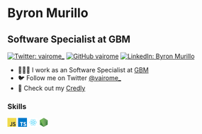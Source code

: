 # Byron Murillo
## Software Specialist at GBM

[![Twitter: vairome_](https://img.shields.io/twitter/follow/vairome_?style=social)](https://twitter.com/vairome_)
[![GitHub vairome](https://img.shields.io/github/followers/vairome?label=follow&style=social)](https://github.com/vairome)
[![LinkedIn: Byron Murillo](https://img.shields.io/badge/ByronMurillo-blue?style=flat-square&logo=Linkedin&logoColor=white&link=https://www.linkedin.com/in/byron-murillo-7a5549146/)](https://www.linkedin.com/in/byron-murillo-7a5549146/)


- 👨🏻‍💻  I work as an Software Specialist at [GBM](https://gbm.net)
- 🐦  Follow me on Twitter [@vairome_](https://twitter.com/vairome_)
- 🥇  Check out my [Credly](https://www.credly.com/users/byron-murillo/badges)

### Skills

<code><img height="20" src="https://raw.githubusercontent.com/github/explore/80688e429a7d4ef2fca1e82350fe8e3517d3494d/topics/javascript/javascript.png"></code>
<code><img height="20" src="https://raw.githubusercontent.com/github/explore/80688e429a7d4ef2fca1e82350fe8e3517d3494d/topics/typescript/typescript.png"></code>
<code><img height="20" src="https://raw.githubusercontent.com/github/explore/80688e429a7d4ef2fca1e82350fe8e3517d3494d/topics/react/react.png"></code>
<code><img height="20" src="https://raw.githubusercontent.com/github/explore/80688e429a7d4ef2fca1e82350fe8e3517d3494d/topics/nodejs/nodejs.png"></code>
